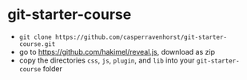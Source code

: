 git-starter-course
==================

* `git clone https://github.com/casperravenhorst/git-starter-course.git`
* go to https://github.com/hakimel/reveal.js, download as zip
* copy the directories `css`, `js`, `plugin`, and `lib` into your `git-starter-course` folder
